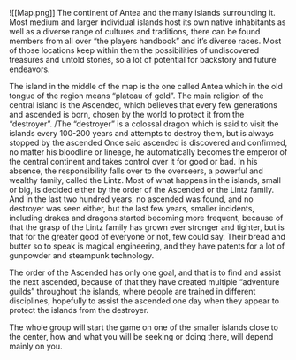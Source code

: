 ![[Map.png]]
The continent of Antea and the many islands surrounding it.
Most medium and larger individual islands host its own native inhabitants as well as a
diverse range of cultures and traditions, there can be found members from all over “the
players handbook” and it’s diverse races.
Most of those locations keep within them the possibilities of undiscovered treasures and
untold stories, so a lot of potential for backstory and future endeavors.

The island in the middle of the map is the one called Antea which in the old tongue of the
region means “plateau of gold”. The main religion of the central island is the Ascended,
which believes that every few generations and ascended is born, chosen by the world to
protect it from the “destroyer”.
/The “destroyer” is a colossal dragon which is said to visit the islands every 100-200 years
and attempts to destroy them, but is always stopped by the ascended
Once said ascended is discovered and confirmed, no matter his bloodline or lineage, he
automatically becomes the emperor of the central continent and takes control over it for
good or bad. In his absence, the responsibility falls over to the overseers, a powerful and
wealthy family, called the Lintz.
Most of what happens in the islands, small or big, is decided either by the order of the
Ascended or the Lintz family.
And in the last two hundred years, no ascended was found, and no destroyer was seen
either, but the last few years, smaller incidents, including drakes and dragons started
becoming more frequent, because of that the grasp of the Lintz family has grown ever
stronger and tighter, but is that for the greater good of everyone or not, few could say.
Their bread and butter so to speak is magical engineering, and they have patents for a lot of
gunpowder and steampunk technology.

The order of the Ascended has only one goal, and that is to find and assist the next
ascended, because of that they have created multiple “adventure guilds” throughout the
islands, where people are trained in different disciplines, hopefully to assist the ascended
one day when they appear to protect the islands from the destroyer.

The whole group will start the game on one of the smaller islands close to the center, how
and what you will be seeking or doing there, will depend mainly on you.